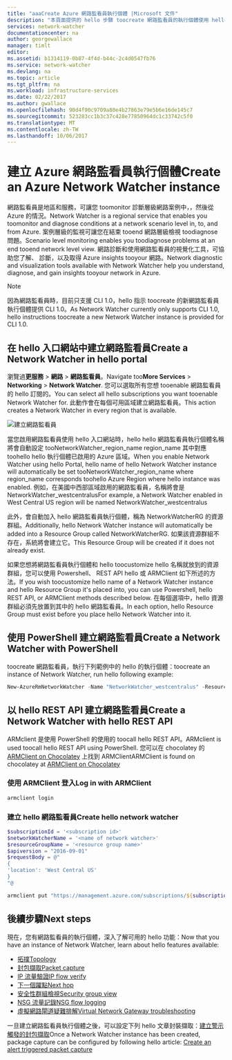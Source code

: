 ```yaml
---
title: "aaaCreate Azure 網路監看員執行個體 |Microsoft 文件"
description: "本頁面提供的 hello 步驟 toocreate 網路監看員的執行個體使用 hello 入口網站和 Azure REST API"
services: network-watcher
documentationcenter: na
author: georgewallace
manager: timlt
editor: 
ms.assetid: b1314119-0b87-4f4d-b44c-2c4d0547fb76
ms.service: network-watcher
ms.devlang: na
ms.topic: article
ms.tgt_pltfrm: na
ms.workload: infrastructure-services
ms.date: 02/22/2017
ms.author: gwallace
ms.openlocfilehash: 90d4f90c9709a80e4b27863e79e5b6e16de145c7
ms.sourcegitcommit: 523283cc1b3c37c428e77850964dc1c33742c5f0
ms.translationtype: MT
ms.contentlocale: zh-TW
ms.lasthandoff: 10/06/2017
---
```

# <a name="create-an-azure-network-watcher-instance"></a><span data-ttu-id="cae11-103">建立 Azure 網路監看員執行個體</span><span class="sxs-lookup"><span data-stu-id="cae11-103">Create an Azure Network Watcher instance</span></span>

<span data-ttu-id="cae11-104">網路監看員是地區和服務，可讓您 toomonitor 診斷層級網路案例中，，然後從 Azure 的情況。</span><span class="sxs-lookup"><span data-stu-id="cae11-104">Network Watcher is a regional service that enables you toomonitor and diagnose conditions at a network scenario level in, to, and from Azure.</span></span> <span data-ttu-id="cae11-105">案例層級的監視可讓您在結束 tooend 網路層級檢視 toodiagnose 問題。</span><span class="sxs-lookup"><span data-stu-id="cae11-105">Scenario level monitoring enables you toodiagnose problems at an end tooend network level view.</span></span> <span data-ttu-id="cae11-106">網路診斷和使用網路監看員的視覺化工具，可協助您了解、 診斷，以及取得 Azure insights tooyour 網路。</span><span class="sxs-lookup"><span data-stu-id="cae11-106">Network diagnostic and visualization tools available with Network Watcher help you understand, diagnose, and gain insights tooyour network in Azure.</span></span>

> [!NOTE]
> <span data-ttu-id="cae11-107">因為網路監看員時，目前只支援 CLI 1.0，hello 指示 toocreate 的新網路監看員執行個體提供 CLI 1.0。</span><span class="sxs-lookup"><span data-stu-id="cae11-107">As Network Watcher currently only supports CLI 1.0, hello instructions toocreate a new Network Watcher instance is provided for CLI 1.0.</span></span>

## <a name="create-a-network-watcher-in-hello-portal"></a><span data-ttu-id="cae11-108">在 hello 入口網站中建立網路監看員</span><span class="sxs-lookup"><span data-stu-id="cae11-108">Create a Network Watcher in hello portal</span></span>

<span data-ttu-id="cae11-109">瀏覽過**更服務** > **網路** > **網路監看員**。</span><span class="sxs-lookup"><span data-stu-id="cae11-109">Navigate too**More Services** > **Networking** > **Network Watcher**.</span></span> <span data-ttu-id="cae11-110">您可以選取所有您想 tooenable 網路監看員的 hello 訂閱的。</span><span class="sxs-lookup"><span data-stu-id="cae11-110">You can select all hello subscriptions you want tooenable Network Watcher for.</span></span> <span data-ttu-id="cae11-111">此動作會在每個可用區域建立網路監看員。</span><span class="sxs-lookup"><span data-stu-id="cae11-111">This action creates a Network Watcher in every region that is available.</span></span>

![建立網路監看員][1]

<span data-ttu-id="cae11-113">當您啟用網路監看員使用 hello 入口網站時，hello hello 網路監看員執行個體名稱將會自動設定 tooNetworkWatcher_region_name region_name 其中對應 toohello hello 執行個體已啟用的 Azure 區域。</span><span class="sxs-lookup"><span data-stu-id="cae11-113">When you enable Network Watcher using hello Portal, hello name of hello Network Watcher instance will automatically be set tooNetworkWatcher_region_name where region_name corresponds toohello Azure Region where hello instance was enabled.</span></span>  <span data-ttu-id="cae11-114">例如，在美國中西部區域啟用的網路監看員，名稱將會是 NetworkWatcher_westcentralus</span><span class="sxs-lookup"><span data-stu-id="cae11-114">For example, a Network Watcher enabled in West Central US region will be named NetworkWatcher_westcentralus</span></span>

<span data-ttu-id="cae11-115">此外，會自動加入 hello 網路監看員執行個體，稱為 NetworkWatcherRG 的資源群組。</span><span class="sxs-lookup"><span data-stu-id="cae11-115">Additionally, hello Network Watcher instance will automatically be added into a Resource Group called NetworkWatcherRG.</span></span>  <span data-ttu-id="cae11-116">如果該資源群組不存在，系統將會建立它。</span><span class="sxs-lookup"><span data-stu-id="cae11-116">This Resource Group will be created if it does not already exist.</span></span>

<span data-ttu-id="cae11-117">如果您想將網路監看員執行個體和 hello toocustomize hello 名稱就放到的資源群組，您可以使用 Powershell、 REST API hello 或 ARMClient 如下所述的方法。</span><span class="sxs-lookup"><span data-stu-id="cae11-117">If you wish toocustomize hello name of a Network Watcher instance and hello Resource Group it's placed into, you can use Powershell, hello REST API, or ARMClient methods described below.</span></span>  <span data-ttu-id="cae11-118">在每個選項中，hello 資源群組必須先放置到其中的 hello 網路監看員。</span><span class="sxs-lookup"><span data-stu-id="cae11-118">In each option, hello Resource Group must exist before you place hello Network Watcher into it.</span></span>  

## <a name="create-a-network-watcher-with-powershell"></a><span data-ttu-id="cae11-119">使用 PowerShell 建立網路監看員</span><span class="sxs-lookup"><span data-stu-id="cae11-119">Create a Network Watcher with PowerShell</span></span>

<span data-ttu-id="cae11-120">toocreate 網路監看員，執行下列範例中的 hello 的執行個體：</span><span class="sxs-lookup"><span data-stu-id="cae11-120">toocreate an instance of Network Watcher, run hello following example:</span></span>

```powershell
New-AzureRmNetworkWatcher -Name "NetworkWatcher_westcentralus" -ResourceGroupName "NetworkWatcherRG" -Location "West Central US"
```

## <a name="create-a-network-watcher-with-hello-rest-api"></a><span data-ttu-id="cae11-121">以 hello REST API 建立網路監看員</span><span class="sxs-lookup"><span data-stu-id="cae11-121">Create a Network Watcher with hello REST API</span></span>

<span data-ttu-id="cae11-122">ARMclient 是使用 PowerShell 的使用的 toocall hello REST API。</span><span class="sxs-lookup"><span data-stu-id="cae11-122">ARMclient is used toocall hello REST API using PowerShell.</span></span> <span data-ttu-id="cae11-123">您可以在 chocolatey 的 [ARMClient on Chocolatey](https://chocolatey.org/packages/ARMClient) 上找到 ARMClient</span><span class="sxs-lookup"><span data-stu-id="cae11-123">ARMClient is found on chocolatey at [ARMClient on Chocolatey](https://chocolatey.org/packages/ARMClient)</span></span>

### <a name="log-in-with-armclient"></a><span data-ttu-id="cae11-124">使用 ARMClient 登入</span><span class="sxs-lookup"><span data-stu-id="cae11-124">Log in with ARMClient</span></span>

```powerShell
armclient login
```

### <a name="create-hello-network-watcher"></a><span data-ttu-id="cae11-125">建立 hello 網路監看員</span><span class="sxs-lookup"><span data-stu-id="cae11-125">Create hello network watcher</span></span>

```powershell
$subscriptionId = '<subscription id>'
$networkWatcherName = '<name of network watcher>'
$resourceGroupName = '<resource group name>'
$apiversion = "2016-09-01"
$requestBody = @"
{
'location': 'West Central US'
}
"@

armclient put "https://management.azure.com/subscriptions/${subscriptionId}/resourceGroups/${resourceGroupName}/providers/Microsoft.Network/networkWatchers/${networkWatcherName}?api-version=${api-version}" $requestBody
```

## <a name="next-steps"></a><span data-ttu-id="cae11-126">後續步驟</span><span class="sxs-lookup"><span data-stu-id="cae11-126">Next steps</span></span>

<span data-ttu-id="cae11-127">現在，您有網路監看員的執行個體，深入了解可用的 hello 功能：</span><span class="sxs-lookup"><span data-stu-id="cae11-127">Now that you have an instance of Network Watcher, learn about hello features available:</span></span>

* [<span data-ttu-id="cae11-128">拓撲</span><span class="sxs-lookup"><span data-stu-id="cae11-128">Topology</span></span>](network-watcher-topology-overview.md)
* [<span data-ttu-id="cae11-129">封包擷取</span><span class="sxs-lookup"><span data-stu-id="cae11-129">Packet capture</span></span>](network-watcher-packet-capture-overview.md)
* [<span data-ttu-id="cae11-130">IP 流量驗證</span><span class="sxs-lookup"><span data-stu-id="cae11-130">IP flow verify</span></span>](network-watcher-ip-flow-verify-overview.md)
* [<span data-ttu-id="cae11-131">下一個躍點</span><span class="sxs-lookup"><span data-stu-id="cae11-131">Next hop</span></span>](network-watcher-next-hop-overview.md)
* [<span data-ttu-id="cae11-132">安全性群組檢視</span><span class="sxs-lookup"><span data-stu-id="cae11-132">Security group view</span></span>](network-watcher-security-group-view-overview.md)
* [<span data-ttu-id="cae11-133">NSG 流量記錄</span><span class="sxs-lookup"><span data-stu-id="cae11-133">NSG flow logging</span></span>](network-watcher-nsg-flow-logging-overview.md)
* [<span data-ttu-id="cae11-134">虛擬網路閘道疑難排解</span><span class="sxs-lookup"><span data-stu-id="cae11-134">Virtual Network Gateway troubleshooting</span></span>](network-watcher-troubleshoot-overview.md)

<span data-ttu-id="cae11-135">一旦建立網路監看員執行個體之後，可以設定下列 hello 文章封裝擷取：[建立警示觸發的封包擷取](network-watcher-alert-triggered-packet-capture.md)</span><span class="sxs-lookup"><span data-stu-id="cae11-135">Once a Network Watcher instance has been created, package capture can be configured by following hello article: [Create an alert triggered packet capture](network-watcher-alert-triggered-packet-capture.md)</span></span>

[1]: ./media/network-watcher-create/figure1.png











